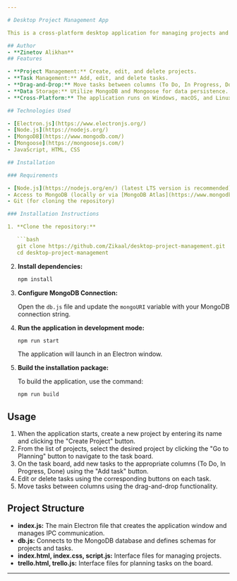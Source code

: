 ```yaml
---

# Desktop Project Management App

This is a cross-platform desktop application for managing projects and tasks, developed using Electron.js, Node.js, MongoDB, and Mongoose. The application demonstrates creating, editing, and deleting projects, as well as adding, editing, deleting, and moving tasks using drag-and-drop functionality.

## Author
- **Zinetov Alikhan**
## Features

- **Project Management:** Create, edit, and delete projects.
- **Task Management:** Add, edit, and delete tasks.
- **Drag-and-Drop:** Move tasks between columns (To Do, In Progress, Done).
- **Data Storage:** Utilize MongoDB and Mongoose for data persistence.
- **Cross-Platform:** The application runs on Windows, macOS, and Linux.

## Technologies Used

- [Electron.js](https://www.electronjs.org/)
- [Node.js](https://nodejs.org/)
- [MongoDB](https://www.mongodb.com/)
- [Mongoose](https://mongoosejs.com/)
- JavaScript, HTML, CSS

## Installation

### Requirements

- [Node.js](https://nodejs.org/en/) (latest LTS version is recommended)
- Access to MongoDB (locally or via [MongoDB Atlas](https://www.mongodb.com/cloud/atlas))
- Git (for cloning the repository)

### Installation Instructions

1. **Clone the repository:**

   ```bash
   git clone https://github.com/Zikaal/desktop-project-management.git
   cd desktop-project-management
   ```

2. **Install dependencies:**

   ```bash
   npm install
   ```

3. **Configure MongoDB Connection:**

   Open the `db.js` file and update the `mongoURI` variable with your MongoDB connection string.

4. **Run the application in development mode:**

   ```bash
   npm run start
   ```

   The application will launch in an Electron window.

5. **Build the installation package:**

   To build the application, use the command:

   ```bash
   npm run build
   ```

## Usage

1. When the application starts, create a new project by entering its name and clicking the "Create Project" button.
2. From the list of projects, select the desired project by clicking the "Go to Planning" button to navigate to the task board.
3. On the task board, add new tasks to the appropriate columns (To Do, In Progress, Done) using the "Add task" button.
4. Edit or delete tasks using the corresponding buttons on each task.
5. Move tasks between columns using the drag-and-drop functionality.

## Project Structure

- **index.js:** The main Electron file that creates the application window and manages IPC communication.
- **db.js:** Connects to the MongoDB database and defines schemas for projects and tasks.
- **index.html, index.css, script.js:** Interface files for managing projects.
- **trello.html, trello.js:** Interface files for planning tasks on the board.

---
```

